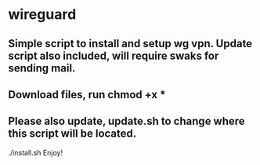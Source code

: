# wireguard
Simple script to install and setup wg vpn. 
Update script also included, will require swaks for sending mail.  
-
Download files, run chmod +x *
-
Please also update, update.sh to change where this script will be located. 
-
./install.sh
Enjoy!
